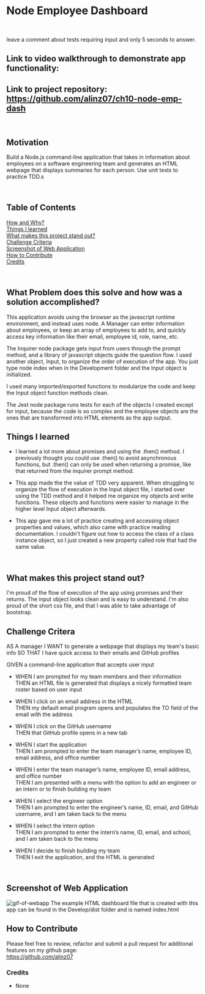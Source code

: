 # Node Employee Dashboard
<br/>

leave a comment about tests requiring input and only 5 seconds to answer.


## **Link** to video walkthrough to demonstrate app functionality: 
## **Link** to project repository: https://github.com/alinz07/ch10-node-emp-dash 
<br/>

## **Motivation**
Build a Node.js command-line application that takes in information about employees on a software engineering team and generates an HTML webpage that displays summaries for each person. Use unit tests to practice TDD.s

<br/>

## **Table of Contents**
[How and Why?](#what-problem-does-this-solve-and-how-was-a-solution-accomplished) <br/>
[Things I learned](#things-i-learned) <br/>
[What makes this project stand out?](#what-makes-this-project-stand-out) <br/>
[Challenge Criteria](#challenge-criteria)<br/>
[Screenshot of Web Application](#screenshot-of-web-application)<br/>
[How to Contribute](#how-to-contribute)<br/>
[Credits](#credits)<br/>
  
<br/>

## **What Problem does this solve and how was a solution accomplished?**
This application avoids using the browser as the javascript runtime environment, and instead uses node. A Manager can enter information about employees, or keep an array of employees to add to, and quickly access key information like their email, employee id, role, name, etc.

The Inquirer node package gets input from users through the prompt method, and a library of javascript objects guide the question flow. I used another object, Input, to organize the order of execution of the app. You just type node index when in the Development folder and the Input object is initialized.

I used many imported/exported functions to modularize the code and keep the Input object function methods clean.

The Jest node package runs tests for each of the objects I created except for input, because the code is so complex and the employee objects are the ones that are transformed into HTML elements as the app output.
<br/>

## **Things I learned**

* I learned a lot more about promises and using the .then() method. I previously thought you could use .then() to avoid
asynchronous functions, but .then() can only be used when returning a promise, like that returned from the inquirer prompt method.

* This app made the the value of TDD very apparent. When struggling to organize the flow of execution in the Input object file, I started over using the TDD method and it helped me organize my objects and write functions. These objects and functions were easier to manage in the higher level Input object afterwards.

* This app gave me a lot of practice creating and accessing object properties and values, which also came with practice reading documentation. I couldn't figure out how to access the class of a class instance object, so I just created a new property called role that had the same value.

<br/>

## **What makes this project stand out?**

I'm proud of the flow of execution of the app using promises and their returns. The input object looks clean and is easy to understand. I'm also proud of the short css file, and that I was able to take advantage of bootstrap.
<br/>

## **Challenge Critera**
AS A manager
I WANT to generate a webpage that displays my team's basic info
SO THAT I have quick access to their emails and GitHub profiles

GIVEN a command-line application that accepts user input<br/>

* WHEN I am prompted for my team members and their information<br/>
THEN an HTML file is generated that displays a nicely formatted team roster based on user input

* WHEN I click on an email address in the HTML <br/>
THEN my default email program opens and populates the TO field of the email with the address

* WHEN I click on the GitHub username </br>
THEN that GitHub profile opens in a new tab

* WHEN I start the application<br/>
THEN I am prompted to enter the team manager’s name, employee ID, email address, and office number

* WHEN I enter the team manager’s name, employee ID, email address, and office number<br/>
THEN I am presented with a menu with the option to add an engineer or an intern or to finish building my team

* WHEN I select the engineer option<br/>
THEN I am prompted to enter the engineer’s name, ID, email, and GitHub username, and I am taken back to the menu

* WHEN I select the intern option<br/>
THEN I am prompted to enter the intern’s name, ID, email, and school, and I am taken back to the menu

* WHEN I decide to finish building my team<br/>
THEN I exit the application, and the HTML is generated

<br/>

## **Screenshot of Web Application**
![gif-of-webapp](./Develop/mockup/challenge-10.gif)
The example HTML dashboard file that is created with this app can be found in the Develop/dist folder and is named index.html
<br/>

## **How to Contribute**
Please feel free to review, refactor and submit a pull request for additional features on my github page: <br/>
https://github.com/alinz07 

### **Credits**
* None
